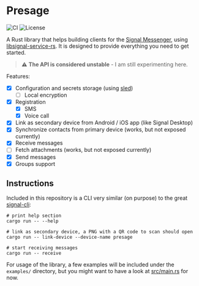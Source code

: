 # Presage

![CI](https://github.com/whisperfish/presage/workflows/CI/badge.svg)
![License](https://shields.io/github/license/whisperfish/presage.svg)

A Rust library that helps building clients for the [Signal Messenger](https://signal.org/en/), using [libsignal-service-rs](https://github.com/whisperfish/libsignal-service-rs). It is designed to provide everything you need to get started.

> :warning: **The API is considered unstable** - I am still experimenting here.

Features:

- [x] Configuration and secrets storage (using [sled](https://github.com/spacejam/sled))
  - [ ] Local encryption
- [x] Registration
  - [x] SMS
  - [x] Voice call
- [x] Link as secondary device from Android / iOS app (like Signal Desktop)
- [x] Synchronize contacts from primary device (works, but not exposed currently)
- [x] Receive messages
- [ ] Fetch attachments (works, but not exposed currently)
- [x] Send messages
- [x] Groups support

## Instructions

Included in this repository is a CLI very similar (on purpose) to the great [signal-cli](https://github.com/AsamK/signal-cli):

```
# print help section
cargo run -- --help

# link as secondary device, a PNG with a QR code to scan should open
cargo run -- link-device --device-name presage

# start receiving messages
cargo run -- receive
```

For usage of the library, a few examples will be included under the `examples/` directory, but you might want to have a look
at [src/main.rs](src/main.rs) for now.
